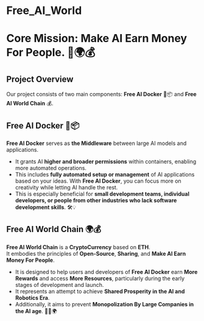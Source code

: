# Free_AI_World
# Core Mission: **Make AI Earn Money For People.** 🤖🌍💰

## Project Overview

Our project consists of two main components: **Free AI Docker** 🐬📦 and **Free AI World Chain** 💰.

## Free AI Docker 🐬📦

**Free AI Docker** serves as **the Middleware** between large AI models and applications. 

- It grants AI **higher and broader permissions** within containers, enabling more automated operations.
- This includes **fully automated setup or management** of AI applications based on your ideas. With **Free AI Docker**, you can focus more on creativity while letting AI handle the rest.
- This is especially beneficial for **small development teams, individual developers, or people from other industries who lack software development skills**. 🛠️💡

## Free AI World Chain 🌍💰

**Free AI World Chain** is a **CryptoCurrency** based on **ETH**.  
It embodies the principles of **Open-Source**, **Sharing**, and **Make AI Earn Money For People**.

- It is designed to help users and developers of **Free AI Docker** earn **More Rewards** and access **More Resources**, particularly during the early stages of development and launch.
- It represents an attempt to achieve **Shared Prosperity in the AI and Robotics Era**.
- Additionally, it aims to prevent **Monopolization By Large Companies in the AI age**.
🤖🤝🌍
